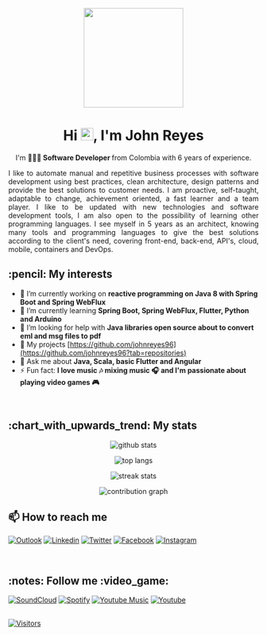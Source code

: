 <p align="center" width="300">
   <img align="center" width="200" src="https://lh3.googleusercontent.com/a-/AOh14GgSR5shit8l40X2NrG8YddGgAZi_8_hW9e44LCo=s360-p-rw-no" />
   <h1 align="center">Hi <img src="https://media.giphy.com/media/hvRJCLFzcasrR4ia7z/giphy.gif" width="25px">, I'm John Reyes</h1>
</p>
<p align="center">I'm <strong>👨🏻‍💻 Software Developer </strong> from Colombia with 6 years of experience.<br /></p>
<p align="justify">I like to automate manual and repetitive business processes with software development using best practices, clean architecture, design patterns and provide the best solutions to customer needs. I am proactive, self-taught, adaptable to change, achievement oriented, a fast learner and a team player. I like to be updated with new technologies and software development tools, I am also open to the possibility of learning other programming languages. I see myself in 5 years as an architect, knowing many tools and programming languages to give the best solutions according to the client's need, covering front-end, back-end, API's, cloud, mobile, containers and DevOps.</p>

<h2>:pencil: My interests</h2>

- 🔭 I’m currently working on **reactive programming on Java 8 with Spring Boot and Spring WebFlux**
- 🌱 I’m currently learning **Spring Boot, Spring WebFlux, Flutter, Python and Arduino**
- 🤔 I’m looking for help with **Java libraries open source about to convert eml and msg files to pdf**
- :notebook: My projects [https://github.com/johnreyes96](https://github.com/johnreyes96?tab=repositories)
- 💬 Ask me about **Java, Scala, basic Flutter and Angular**
- ⚡ Fun fact: **I love music :notes: mixing music :headphones: and I'm passionate about playing video games :video_game:**

<p>&nbsp;</p>
<h2>:chart_with_upwards_trend: My stats</h2>

<p align="center">
   <img src="https://github-readme-stats.vercel.app/api?username=johnreyes96&show_icons=true&theme=vue&count_private=true" alt="github stats" />
</p>
<p align="center">
   <img src="https://github-readme-stats.vercel.app/api/top-langs/?username=johnreyes96&langs_count=10&layout=compact&theme=vue" alt="top langs" />
</p>
<p align="center">
   <img src="https://github-readme-streak-stats.herokuapp.com/?user=johnreyes96&theme=github-light&fire=fb8d01&border=c2c9d6" alt="streak stats" />
</p>
<p align="center">
   <img src="https://activity-graph.herokuapp.com/graph?username=johnreyes96&theme=github-light&area=true" alt="contribution graph" />
</p>

<h2>📫 How to reach me</h2>

[![Outlook](https://img.shields.io/badge/Microsoft_Outlook-0078D4?style=for-the-badge&logo=microsoft-outlook&logoColor=white)](mailto:jhonfer96@hotmail.com)
[![Linkedin](https://img.shields.io/badge/LinkedIn-0077B5?style=for-the-badge&logo=linkedin&logoColor=white)](https://www.linkedin.com/in/john-fernando-reyes-lopez/)
[![Twitter](https://img.shields.io/badge/Twitter-1DA1F2?style=for-the-badge&logo=twitter&logoColor=white)](https://twitter.com/JohnReyesL)
[![Facebook](https://img.shields.io/badge/Facebook-1877F2?style=for-the-badge&logo=facebook&logoColor=white)](https://www.facebook.com/johnf.reyesl)
[![Instagram](https://img.shields.io/badge/Instagram-E4405F?style=for-the-badge&logo=instagram&logoColor=white)](https://www.instagram.com/johnf.reyes/)

&nbsp;
<h2>:notes: Follow me :video_game:</h2>

[![SoundCloud](https://img.shields.io/badge/SoundCloud-FF3300?style=for-the-badge&logo=soundcloud&logoColor=white)](https://soundcloud.com/johnf-reyes)
[![Spotify](https://img.shields.io/badge/Spotify-1ED760?&style=for-the-badge&logo=spotify&logoColor=white)](https://open.spotify.com/user/22yxewh6m7xfobcgvhcl656pa)
[![Youtube Music](https://img.shields.io/badge/YouTube_Music-FF0000?style=for-the-badge&logo=youtube-music&logoColor=white)](https://music.youtube.com/channel/UCilSAJf6Lpeq8yWPlzpEu5A)
[![Youtube](https://img.shields.io/badge/YouTube-FF0000?style=for-the-badge&logo=youtube&logoColor=white)](https://www.youtube.com/channel/UCilSAJf6Lpeq8yWPlzpEu5A)

<h2></h2>

[![Visitors](https://komarev.com/ghpvc/?username=johnreyes96&logo=GitHub&label=visitors&color=336699&logoColor=white&style=flat-square)](https://github.com/johnreyes96)
